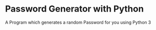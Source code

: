 # Password Generator with Python

A Program which generates a random Password for you using Python 3
